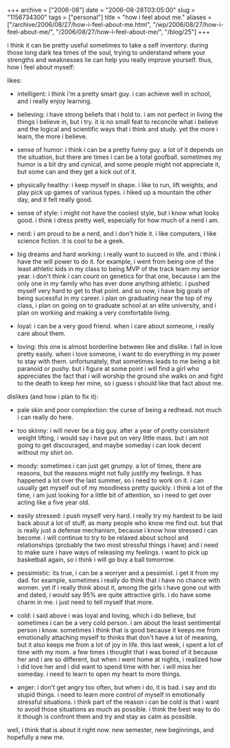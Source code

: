 +++
archive = ["2006-08"]
date = "2006-08-28T03:05:00"
slug = "1156734300"
tags = ["personal"]
title = "how i feel about me."
aliases = ["/archive/2006/08/27/how-i-feel-about-me.html", "/wp/2006/08/27/how-i-feel-about-me/", "/2006/08/27/how-i-feel-about-me/", "/blog/25"]
+++

i think it can be pretty useful sometimes to take a self inventory. during
those long dark tea times of the soul, trying to understand where your
strengths and weaknesses lie can help you really improve yourself. thus,
how i feel about myself:

likes:

- intelligent: i think i'm a pretty smart guy. i can achieve well in
  school, and i really enjoy learning.

- believing: i have strong beliefs that i hold to. i am not perfect in
  living the things i believe in, but i try. it is no small feat to
  reconcile what i believe and the logical and scientific ways that
  i think and study. yet the more i learn, the more i believe.

- sense of humor: i think i can be a pretty funny guy. a lot of it depends
  on the situation, but there are times i can be a total goofball.
  sometimes my humor is a bit dry and cynical, and some people might not
  appreciate it, but some can and they get a kick out of it.

- physically healthy: i keep myself in shape. i like to run, lift weights,
  and play pick up games of various types. i hiked up a mountain the other
  day, and it felt really good.

- sense of style: i might not have the coolest style, but i know what
  looks good. i think i dress pretty well, especially for how much of
  a nerd i am.

- nerd: i am proud to be a nerd, and i don't hide it. i like computers,
  i like science fiction. it is cool to be a geek.

- big dreams and hard working: i really want to suceed in life. and
  i think i have the will power to do it. for example, i went from being
  one of the least athletic kids in my class to being MVP of the track
  team my senior year. i don't think i can count on genetics for that one,
  because i am the only one in my family who has ever done anything
  athletic. i pushed myself very hard to get to that point. and so now,
  i have big goals of being sucessful in my career. i plan on graduating
  near the top of my class, i plan on going on to graduate school at an
  elite university, and i plan on working and making a very comfortable
  living.

- loyal: i can be a very good friend. when i care about someone, i really
  care about them.

- loving: this one is almost borderline between like and dislike. i fall
  in love pretty easily. when i love someone, i want to do everything in
  my power to stay with them. unfortunately, that sometimes leads to me
  being a bit paranoid or pushy. but i figure at some point i will find
  a girl who appreciates the fact that i will worship the ground she walks
  on and fight to the death to keep her mine, so i guess i should like
  that fact about me.

dislikes (and how i plan to fix it):

- pale skin and poor complextion: the curse of being a redhead. not much
  i can really do here.

- too skinny: i will never be a big guy. after a year of pretty consistent
  weight lifting, i would say i have put on very little mass. but i am not
  going to get discouraged, and maybe someday i can look decent without my
  shirt on.

- moody: sometimes i can just get grumpy. a lot of times, there are
  reasons, but the reasons might not fully justify my feelings. it has
  happened a lot over the last summer, so i need to work on it. i can
  usually get myself out of my moodiness pretty quickly. i think a lot of
  the time, i am just looking for a little bit of attention, so i need to
  get over acting like a five year old.

- easily stressed: i push myself very hard. i really try my hardest to be
  laid back about a lot of stuff, as many people who know me find out. but
  that is really just a defense mechanism, because i know how stressed
  i can become. i will continue to try to be relaxed about school and
  relationships (probably the two most stressful things i have) and i need
  to make sure i have ways of releasing my feelings. i want to pick up
  basketball again, so i think i will go buy a ball tomorrow.

- pessimistic: its true, i can be a worryer and a pessimist. i get it from
  my dad. for example, sometimes i really do think that i have no chance
  with women. yet if i really think about it, among the girls i have gone
  out with and dated, i would say 95% are quite attractive girls. i do
  have some charm in me. i just need to tell myself that more.

- cold: i said above i was loyal and loving, which i do believe, but
  sometimes i can be a very cold person. i am about the least sentimental
  person i know. sometimes i think that is good because it keeps me from
  emotionally attaching myself to thinks that don't have a lot of meaning,
  but it also keeps me from a lot of joy in life. this last week, i spent
  a lot of time with my mom. a few times i thought that i was bored of it
  because her and i are so different, but when i went home at nights,
  i realized how i did love her and i did want to spend time with her.
  i will miss her someday. i need to learn to open my heart to more
  things.

- anger: i don't get angry too often, but when i do, it is bad. i say and
  do stupid things. i need to learn more control of myself in emotionally
  stressful situations. i think part of the reason i can be cold is that
  i want to avoid those situations as much as possible. i think the best
  way to do it though is confront them and try and stay as calm as
  possible.

well, i think that is about it right now. new semester, new beginnings,
and hopefully a new me.

